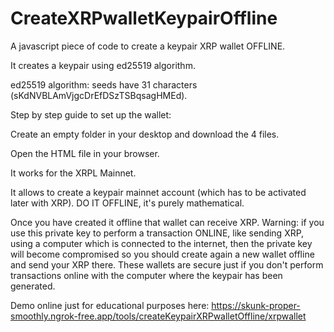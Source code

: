 # CreateXRPwalletKeypairOffline

A javascript piece of code to create a keypair XRP wallet OFFLINE.

It creates a keypair using ed25519 algorithm.

ed25519 algorithm: seeds have 31 characters (sKdNVBLAmVjgcDrEfDSzTSBqsagHMEd).

Step by step guide to set up the wallet:

Create an empty folder in your desktop and download the 4 files.

Open the HTML file in your browser.

It works for the XRPL Mainnet.

It allows to create a keypair mainnet account (which has to be activated later with XRP). DO IT OFFLINE, it's purely mathematical.

Once you have created it offline that wallet can receive XRP. Warning: if you use this private key to perform a transaction ONLINE, like sending XRP, using a computer which is connected to the internet, then the private key will become compromised so you should create again a new wallet offline and send your XRP there. These wallets are secure just if you don't perform transactions online with the computer where the keypair has been generated.

Demo online just for educational purposes here: 
https://skunk-proper-smoothly.ngrok-free.app/tools/createKeypairXRPwalletOffline/xrpwallet
